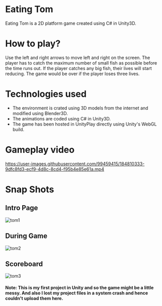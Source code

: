 # Eating Tom
Eating Tom is a 2D platform game created using C# in Unity3D.

# How to play?
Use the left and right arrows to move left and right on the screen. The player has to catch the maximum number of small fish as possible before the time runs out. If the player catches any big fish, their lives will start reducing. The game would be over if the player loses three lives.

# Technologies used
 * The environment is crated using 3D models from the internet and modified using Blender3D. 
 * The animations are coded using C# in Unity3D.
 * The game has been hosted in UnityPlay directly using Unity's WebGL build.

# Gameplay video
https://user-images.githubusercontent.com/99459415/184810333-9dfc8fd3-ecf9-4d8c-8cd4-f95b4e85e61a.mp4

# Snap Shots

## Intro Page
![tom1](https://user-images.githubusercontent.com/99459415/184808557-c66fb9bf-9365-49a4-8e92-c0f9236fcdad.jpg)

## During Game
![tom2](https://user-images.githubusercontent.com/99459415/184809257-c4160319-0a38-40a7-813a-5e51048fc023.jpg)

## Scoreboard
![tom3](https://user-images.githubusercontent.com/99459415/184809264-8bc663cb-0c64-4160-b08c-ad6f91f72af1.jpg)

#### Note: This is my first project in Unity and so the game might be a little messy. And also I lost my project files in a system crash and hence couldn't upload them here. 
